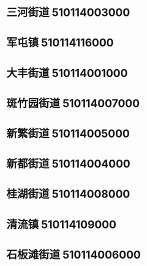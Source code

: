 # 三河街道 510114003000
# 军屯镇 510114116000
# 大丰街道 510114001000
# 斑竹园街道 510114007000
# 新繁街道 510114005000
# 新都街道 510114004000
# 桂湖街道 510114008000
# 清流镇 510114109000
# 石板滩街道 510114006000
